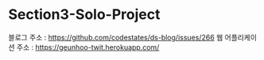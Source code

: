 # Section3-Solo-Project

블로그 주소 : https://github.com/codestates/ds-blog/issues/266
웹 어플리케이션 주소 : https://geunhoo-twit.herokuapp.com/
